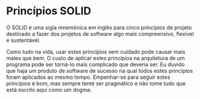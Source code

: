 # Princípios SOLID

O SOLID é uma sigla mnemônica em inglês para cinco princípios de projeto destinado a fazer dos projetos de software algo mais compreensivo, flexível e sustentável.

Como tudo na vida, usar estes princípios sem cuidado pode causar mais males que bem. O custo de aplicar estes princípios na arquitetura de um programa pode ser torná-lo mais complicado que deveria ser. Eu duvido que haja um produto de software de sucesso na qual todos estes princípios foram aplicados ao mesmo tempo. Empenhar-se para seguir estes princípios é bom, mas sempre tente ser pragmático e não tome tudo que está escrito aqui como um dogma.